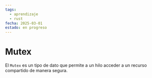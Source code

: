 ```yaml
---
tags:
  - aprendizaje
  - rust
fecha: 2025-03-01
estado: en progreso
---
```


# Mutex

El `Mutex` es un tipo de dato que permite a un hilo acceder a un recurso compartido de manera segura.

